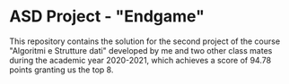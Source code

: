 # ASD Project - "Endgame"

This repository contains the solution for the second project of the course "Algoritmi e Strutture dati" developed by me and two other class mates during the academic year 2020-2021, which achieves a score of 94.78 points granting us the top 8. 
